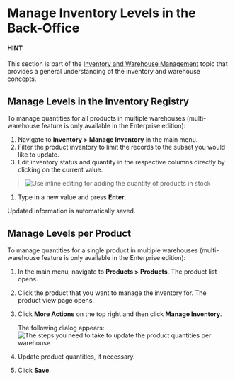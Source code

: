 <a id="user-guide-inventory-manage-levels"></a>

# Manage Inventory Levels in the Back-Office

#### HINT
This section is part of the [Inventory and Warehouse Management](../../concept-guides/inventory/index.md#concept-guide-inventory) topic that provides a general understanding of the inventory and warehouse concepts.

## Manage Levels in the Inventory Registry

To manage quantities for all products in multiple warehouses (multi-warehouse feature is only available in the Enterprise edition):

1. Navigate to **Inventory > Manage Inventory** in the main menu.
2. Filter the product inventory to limit the records to the subset you would like to update.
3. Edit inventory status and quantity in the respective columns directly by clicking on the current value.

> ![Use inline editing for adding the quantity of products in stock](user/img/inventory/manage_inventory_from_registry.png)
1. Type in a new value and press **Enter**.

Updated information is automatically saved.

<a id="doc-products-actions-manage-inventory-per-product"></a>

## Manage Levels per Product

<!-- start_products_manage_inventory -->

To manage quantities for a single product in multiple warehouses (multi-warehouse feature is only available in the Enterprise edition):

1. In the main menu, navigate to **Products > Products**. The product list opens.
2. Click the product that you want to manage the inventory for. The product view page opens.
3. Click **More Actions** on the top right and then click **Manage Inventory**.

   The following dialog appears:
   ![The steps you need to take to update the product quantities per warehouse](user/img/inventory/manage_inventory_product_page.png)
4. Update product quantities, if necessary.
5. Click **Save**.

<!-- stop_products_manage_inventory -->
